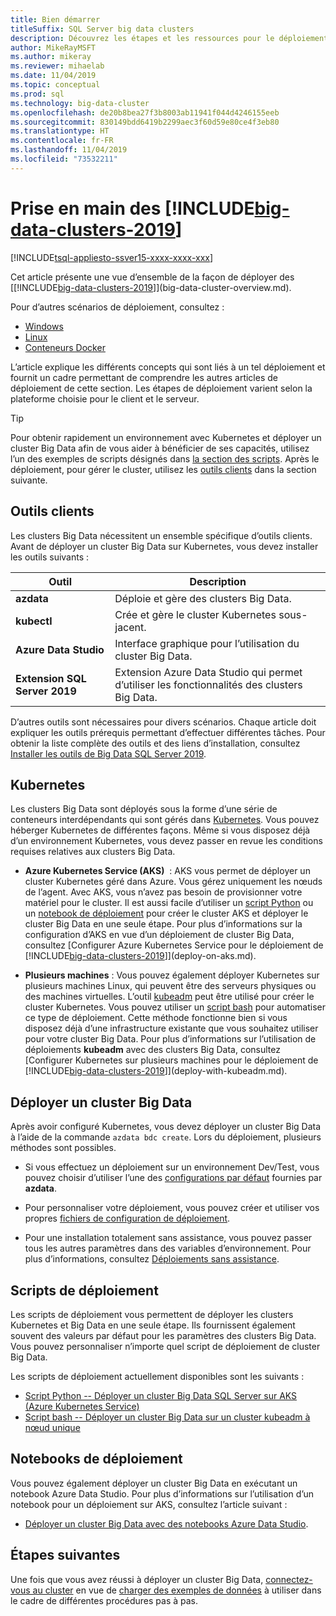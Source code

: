 ```yaml
---
title: Bien démarrer
titleSuffix: SQL Server big data clusters
description: Découvrez les étapes et les ressources pour le déploiement des [!INCLUDE[big-data-clusters-2019](../includes/ssbigdataclusters-ver15.md)] (préversion).
author: MikeRayMSFT
ms.author: mikeray
ms.reviewer: mihaelab
ms.date: 11/04/2019
ms.topic: conceptual
ms.prod: sql
ms.technology: big-data-cluster
ms.openlocfilehash: de20b8bea27f3b8003ab11941f044d4246155eeb
ms.sourcegitcommit: 830149bdd6419b2299aec3f60d59e80ce4f3eb80
ms.translationtype: HT
ms.contentlocale: fr-FR
ms.lasthandoff: 11/04/2019
ms.locfileid: "73532211"
---
```

# <a name="get-started-with-includebig-data-clusters-2019includesssbigdataclusters-ss-novermd"></a>Prise en main des [!INCLUDE[big-data-clusters-2019](../includes/ssbigdataclusters-ss-nover.md)]

[!INCLUDE[tsql-appliesto-ssver15-xxxx-xxxx-xxx](../includes/tsql-appliesto-ssver15-xxxx-xxxx-xxx.md)]

Cet article présente une vue d’ensemble de la façon de déployer des [[!INCLUDE[big-data-clusters-2019](../includes/ssbigdataclusters-ver15.md)]](big-data-cluster-overview.md).

Pour d’autres scénarios de déploiement, consultez :

- [Windows](../database-engine/install-windows/install-sql-server.md)
- [Linux](../linux/sql-server-linux-setup.md)
- [Conteneurs Docker](../linux/sql-server-linux-configure-docker.md)

L’article explique les différents concepts qui sont liés à un tel déploiement et fournit un cadre permettant de comprendre les autres articles de déploiement de cette section. Les étapes de déploiement varient selon la plateforme choisie pour le client et le serveur.

> [!TIP]
> Pour obtenir rapidement un environnement avec Kubernetes et déployer un cluster Big Data afin de vous aider à bénéficier de ses capacités, utilisez l’un des exemples de scripts désignés dans [la section des scripts](#scripts). Après le déploiement, pour gérer le cluster, utilisez les [outils clients](#tools) dans la section suivante.

## <a id="tools"></a> Outils clients

Les clusters Big Data nécessitent un ensemble spécifique d’outils clients. Avant de déployer un cluster Big Data sur Kubernetes, vous devez installer les outils suivants :

| Outil | Description |
|---|---|
| **azdata** | Déploie et gère des clusters Big Data. |
| **kubectl** | Crée et gère le cluster Kubernetes sous-jacent. |
| **Azure Data Studio** | Interface graphique pour l’utilisation du cluster Big Data. |
| **Extension SQL Server 2019** | Extension Azure Data Studio qui permet d’utiliser les fonctionnalités des clusters Big Data. |

D’autres outils sont nécessaires pour divers scénarios. Chaque article doit expliquer les outils prérequis permettant d’effectuer différentes tâches. Pour obtenir la liste complète des outils et des liens d’installation, consultez [Installer les outils de Big Data SQL Server 2019](deploy-big-data-tools.md).

## <a name="kubernetes"></a>Kubernetes

Les clusters Big Data sont déployés sous la forme d’une série de conteneurs interdépendants qui sont gérés dans [Kubernetes](https://kubernetes.io/docs/home). Vous pouvez héberger Kubernetes de différentes façons. Même si vous disposez déjà d’un environnement Kubernetes, vous devez passer en revue les conditions requises relatives aux clusters Big Data.

- **Azure Kubernetes Service (AKS)**  : AKS vous permet de déployer un cluster Kubernetes géré dans Azure. Vous gérez uniquement les nœuds de l’agent. Avec AKS, vous n’avez pas besoin de provisionner votre matériel pour le cluster. Il est aussi facile d’utiliser un [script Python](quickstart-big-data-cluster-deploy.md) ou un [notebook de déploiement](deploy-notebooks.md) pour créer le cluster AKS et déployer le cluster Big Data en une seule étape. Pour plus d’informations sur la configuration d’AKS en vue d’un déploiement de cluster Big Data, consultez [Configurer Azure Kubernetes Service pour le déploiement de [!INCLUDE[big-data-clusters-2019](../includes/ssbigdataclusters-ver15.md)]](deploy-on-aks.md).

- **Plusieurs machines** : Vous pouvez également déployer Kubernetes sur plusieurs machines Linux, qui peuvent être des serveurs physiques ou des machines virtuelles. L’outil [kubeadm](https://kubernetes.io/docs/setup/independent/create-cluster-kubeadm/) peut être utilisé pour créer le cluster Kubernetes. Vous pouvez utiliser un [script bash](deployment-script-single-node-kubeadm.md) pour automatiser ce type de déploiement. Cette méthode fonctionne bien si vous disposez déjà d’une infrastructure existante que vous souhaitez utiliser pour votre cluster Big Data. Pour plus d’informations sur l’utilisation de déploiements **kubeadm** avec des clusters Big Data, consultez [Configurer Kubernetes sur plusieurs machines pour le déploiement de [!INCLUDE[big-data-clusters-2019](../includes/ssbigdataclusters-ver15.md)]](deploy-with-kubeadm.md).

## <a name="deploy-a-big-data-cluster"></a>Déployer un cluster Big Data

Après avoir configuré Kubernetes, vous devez déployer un cluster Big Data à l’aide de la commande `azdata bdc create`. Lors du déploiement, plusieurs méthodes sont possibles.

- Si vous effectuez un déploiement sur un environnement Dev/Test, vous pouvez choisir d’utiliser l’une des [configurations par défaut](deployment-guidance.md#deploy) fournies par **azdata**.

- Pour personnaliser votre déploiement, vous pouvez créer et utiliser vos propres [fichiers de configuration de déploiement](deployment-guidance.md#configfile).

- Pour une installation totalement sans assistance, vous pouvez passer tous les autres paramètres dans des variables d’environnement. Pour plus d’informations, consultez [Déploiements sans assistance](deployment-guidance.md#unattended).


## <a id="scripts"></a> Scripts de déploiement

Les scripts de déploiement vous permettent de déployer les clusters Kubernetes et Big Data en une seule étape. Ils fournissent également souvent des valeurs par défaut pour les paramètres des clusters Big Data. Vous pouvez personnaliser n’importe quel script de déploiement de cluster Big Data.

Les scripts de déploiement actuellement disponibles sont les suivants :

- [Script Python -- Déployer un cluster Big Data SQL Server sur AKS (Azure Kubernetes Service)](quickstart-big-data-cluster-deploy.md)
- [Script bash -- Déployer un cluster Big Data sur un cluster kubeadm à nœud unique](deployment-script-single-node-kubeadm.md)

## <a name="deployment-notebooks"></a>Notebooks de déploiement

Vous pouvez également déployer un cluster Big Data en exécutant un notebook Azure Data Studio. Pour plus d’informations sur l’utilisation d’un notebook pour un déploiement sur AKS, consultez l’article suivant :

- [Déployer un cluster Big Data avec des notebooks Azure Data Studio](deploy-notebooks.md).

## <a name="next-steps"></a>Étapes suivantes

Une fois que vous avez réussi à déployer un cluster Big Data, [connectez-vous au cluster](connect-to-big-data-cluster.md) en vue de [charger des exemples de données](tutorial-load-sample-data.md) à utiliser dans le cadre de différentes procédures pas à pas.
